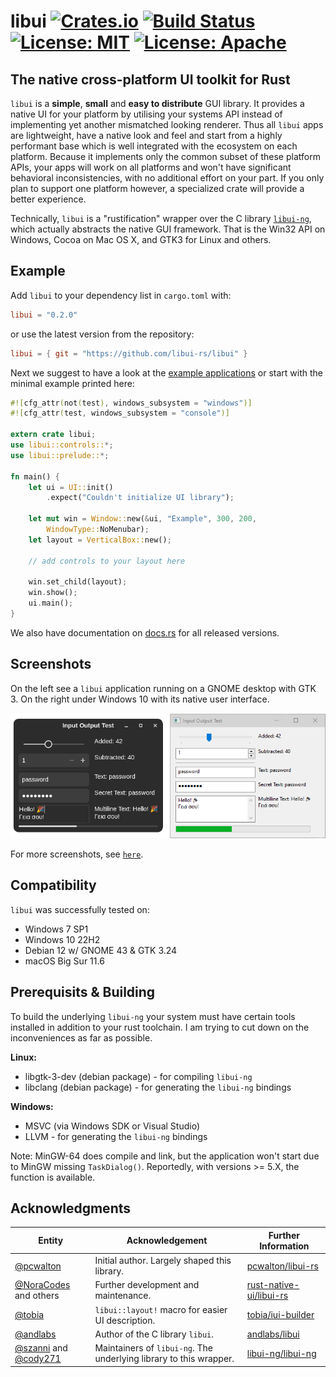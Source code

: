 # libui [![Crates.io][crates-badge]][crates-url] [![Build Status][build-badge]][build-url] [![License: MIT][mit-badge]][mit-url] [![License: Apache][apc-badge]][apc-url]

[crates-badge]: https://img.shields.io/crates/v/libui.svg
[crates-url]: https://crates.io/crates/libui
[build-badge]: https://github.com/libui-rs/libui/actions/workflows/ci.yml/badge.svg?branch=master
[build-url]: https://github.com/libui-rs/libui/actions?query=workflow%3ACI+branch%3Amaster
[mit-badge]: https://img.shields.io/badge/License-MIT-brightgreen.svg
[mit-url]:https://opensource.org/licenses/MIT
[apc-badge]: https://img.shields.io/badge/License-Apache%202.0-blue.svg
[apc-url]:https://opensource.org/licenses/Apache-2.0

## The native cross-platform UI toolkit for Rust

`libui` is a **simple**, **small** and **easy to distribute** GUI library. It provides a native UI for your platform by utilising your systems API instead of implementing yet another mismatched looking renderer. Thus all `libui` apps are lightweight, have a native look and feel and start from a highly performant base which is well integrated with the ecosystem on each platform. Because it implements only the common subset of these platform APIs, your apps will work on all platforms and won't have significant behavioral inconsistencies, with no additional effort on your part. If you only plan to support one platform however, a specialized crate will
provide a better experience.

Technically, `libui` is a "rustification" wrapper over the C library [`libui-ng`](https://github.com/libui-ng/libui-ng), which actually abstracts the native GUI framework. That is the Win32 API on Windows, Cocoa on Mac OS X, and GTK3 for Linux and others.

## Example

Add `libui` to your dependency list in `cargo.toml` with:

```toml
libui = "0.2.0"
```

or use the latest version from the repository:

```toml
libui = { git = "https://github.com/libui-rs/libui" }
```

Next we suggest to have a look at the [example applications](https://github.com/libui-rs/libui/tree/development/libui/examples) or start with the minimal example printed here:

```rust
#![cfg_attr(not(test), windows_subsystem = "windows")]
#![cfg_attr(test, windows_subsystem = "console")]

extern crate libui;
use libui::controls::*;
use libui::prelude::*;

fn main() {
    let ui = UI::init()
        .expect("Couldn't initialize UI library");
    
    let mut win = Window::new(&ui, "Example", 300, 200, 
        WindowType::NoMenubar);
    let layout = VerticalBox::new();

    // add controls to your layout here

    win.set_child(layout);
    win.show();
    ui.main();
}
```

We also have documentation on [docs.rs](https://docs.rs/libui) for all released versions.

## Screenshots

On the left see a `libui` application running on a GNOME desktop with GTK 3. On the right under Windows 10 with its native user interface.

![Example application running under Linux and Windows](images/libui_gtk_win.png)

For more screenshots, see [`here`](https://github.com/libui-rs/libui/tree/development/images).

## Compatibility

`libui` was successfully tested on:
* Windows 7 SP1
* Windows 10 22H2
* Debian 12 w/ GNOME 43 & GTK 3.24
* macOS Big Sur 11.6

## Prerequisits & Building

To build the underlying `libui-ng` your system must have certain tools installed in addition to your rust toolchain. I am trying to cut down on the inconveniences as far as possible.

__Linux:__
* libgtk-3-dev (debian package) - for compiling `libui-ng`
* libclang (debian package) - for generating the `libui-ng` bindings

__Windows:__
* MSVC (via Windows SDK or Visual Studio)
* LLVM - for generating the `libui-ng` bindings

Note: MinGW-64 does compile and link, but the application won't start due to MinGW missing `TaskDialog()`. Reportedly, with versions >= 5.X, the function is available.

## Acknowledgments

| Entity                                                                          | Acknowledgement                                                    | Further Information                                                   |
|---------------------------------------------------------------------------------|--------------------------------------------------------------------|-----------------------------------------------------------------------|
| [@pcwalton](https://github.com/pcwalton/)                                       | Initial author. Largely shaped this library.                       | [pcwalton/libui-rs](https://github.com/pcwalton/libui-rs)             |
| [@NoraCodes](https://github.com/NoraCodes/) and others                          | Further development and maintenance.                               | [rust-native-ui/libui-rs](https://github.com/rust-native-ui/libui-rs) |
| [@tobia](https://github.com/tobia)                                              | `libui::layout!` macro for easier UI description.                   | [tobia/iui-builder](https://github.com/tobia/iui-builder)             |
| [@andlabs](https://github.com/andlabs)                                          | Author of the C library `libui`.                                   | [andlabs/libui](https://github.com/andlabs/libui)                     |
| [@szanni](https://github.com/szanni) and [@cody271](https://github.com/cody271) | Maintainers of `libui-ng`. The underlying library to this wrapper. | [libui-ng/libui-ng](https://github.com/libui-ng/libui-ng)             |